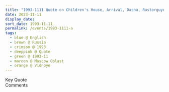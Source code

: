 ```yaml
---
title: "1993-1111 Quote on Children's House, Arrival, Dacha, Rastorguyevo, Vidnoye (28 kms S of Moscow), Moscow Oblast, Russia"
date: 2023-11-11
display_date: 
sort_date: 1993-11-11
permalink: /events/1993-1111-a
tags:
  - blue @ English
  - brown @ Russia
  - crimson @ 1993
  - deeppink @ Quote
  - green @ 1993-11
  - maroon @ Moscow Oblast  
  - orange @ Vidnoye
---
```


<wave-list>
  <list-title color="green" width="75">Key Quote</list-title>
  <list-item color="BlanchedAlmond"  width="200"></list-item>
  <list-item color="Lavender"></list-item>
  <list-item color="BlanchedAlmond"></list-item>
</wave-list>

<br>

<wave-list>
  <list-title color="green" width="75">Comments</list-title>
  <list-item color="BlanchedAlmond"  width="200"></list-item>
  <list-item color="Lavender"></list-item>
  <list-item color="BlanchedAlmond"></list-item>
</wave-list>